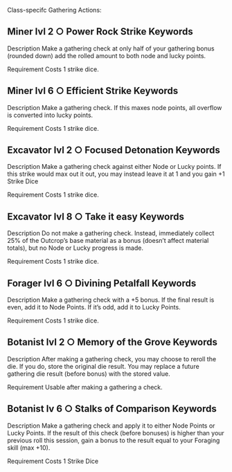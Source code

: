 Class-specifc Gathering Actions:

Miner lvl 2
○ Power Rock Strike
Keywords
--
Description
Make a gathering check at only half of your gathering bonus (rounded down) add the rolled amount to both node and lucky points.

Requirement
Costs 1 strike dice.

Miner lvl 6
○ Efficient Strike
Keywords
--
Description
Make a gathering check.  If this maxes node points, all overflow is converted into lucky points.

Requirement
Costs 1 strike dice.

Excavator lvl 2
○ Focused Detonation
Keywords
--
Description
 Make a gathering check against either Node or Lucky points. If this strike would max out it out, you may instead leave it at 1 and you gain +1 Strike Dice

Requirement
Costs 1 strike dice.

Excavator lvl 8
○ Take it easy
Keywords
--
Description
 Do not make a gathering check. Instead, immediately collect 25% of the Outcrop’s base material as a bonus (doesn’t affect material totals), but no Node or Lucky progress is made.

Requirement
Costs 1 strike dice.

Forager lvl 6
○ Divining Petalfall
Keywords
--
Description
 Make a gathering check with a +5 bonus. If the final result is even, add it to Node Points. If it’s odd, add it to Lucky Points.

Requirement
Costs 1 strike dice.

Botanist lvl 2
○ Memory of the Grove
Keywords
--
Description
 After making a gathering check, you may choose to reroll the die. If you do, store the original die result. You may replace a future gathering die result (before bonus) with the stored value.

Requirement
Usable after making a gathering a check.

Botanist lv 6
○ Stalks of Comparison
Keywords
--
Description
Make a gathering check and apply it to either Node Points or Lucky Points. If the result of this check (before bonuses) is higher than your previous roll this session, gain a bonus to the result equal to your Foraging skill (max +10).

Requirement
Costs 1 Strike Dice